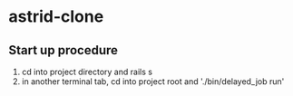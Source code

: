 # astrid-clone

## Start up procedure
1. cd into project directory and rails s
2. in another terminal tab, cd into project root and './bin/delayed_job run'
